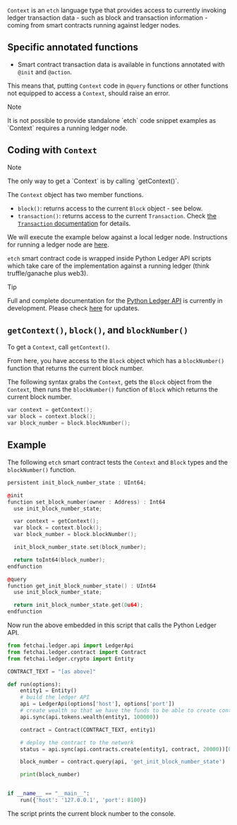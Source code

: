`Context` is an `etch` language type that provides access to currently invoking ledger transaction data - such as block and transaction information - coming from smart contracts running against ledger nodes.

## Specific annotated functions

-   Smart contract transaction data is available in functions annotated with `@init` and `@action`.

<!--
* Synergetic contract transaction data is available in functions annotated with .. and `@clear`.
-->

This means that, putting `Context` code in `@query` functions or other functions not equipped to access a `Context`, should raise an error.

<div class="admonition note">
  <p class="admonition-title">Note</p>
  <p>It is not possible to provide standalone `etch` code snippet examples as `Context` requires a running ledger node.</p>
</div>

## Coding with `Context`

<div class="admonition note">
  <p class="admonition-title">Note</p>
  <p>The only way to get a `Context` is by calling `getContext()`.</p>
</div>

The `Context` object has two member functions.

-   `block()`: returns access to the current `Block` object - see below.
-   `transaction()`: returns access to the current `Transaction`. Check <a href="../transaction/" target=_blank>the `Transaction` documentation</a> for details.

We will execute the example below against a local ledger node. Instructions for running a ledger node are <a href="/../getting-started/run-a-node/" target=_blank>here</a>.

`etch` smart contract code is wrapped inside Python Ledger API scripts which take care of the implementation against a running ledger (think truffle/ganache plus web3).

<div class="admonition tip">
  <p class="admonition-title">Tip</p>
  <p>Full and complete documentation for the <a href="https://github.com/fetchai/ledger-api-py" target=_blank>Python Ledger API</a> is currently in development. Please check <a href="/ledger/smart-contracts/pipenv/" target=_blank>here</a> for updates.</p>
</div>

## `getContext()`, `block()`, and `blockNumber()`

To get a `Context`, call `getContext()`.

From here, you have access to the `Block` object which has a `blockNumber()` function that returns the current block number.

The following syntax grabs the `Context`, gets the `Block` object from the `Context`, then runs the `blockNumber()` function of `Block` which returns the current block number.

```c++
var context = getContext();
var block = context.block();
var block_number = block.blockNumber();
```

## Example

The following `etch` smart contract tests the `Context` and `Block` types and the `blockNumber()` function.

```c++
persistent init_block_number_state : UInt64;

@init
function set_block_number(owner : Address) : Int64
  use init_block_number_state;

  var context = getContext();
  var block = context.block();
  var block_number = block.blockNumber();

  init_block_number_state.set(block_number);

  return toInt64(block_number);
endfunction

@query
function get_init_block_number_state() : UInt64
  use init_block_number_state;

  return init_block_number_state.get(0u64);
endfunction
```

Now run the above embedded in this script that calls the Python Ledger API.

```python
from fetchai.ledger.api import LedgerApi
from fetchai.ledger.contract import Contract
from fetchai.ledger.crypto import Entity

CONTRACT_TEXT = "[as above]"

def run(options):
    entity1 = Entity()
    # build the ledger API
    api = LedgerApi(options['host'], options['port'])
    # create wealth so that we have the funds to be able to create contracts on the network
    api.sync(api.tokens.wealth(entity1, 100000))

    contract = Contract(CONTRACT_TEXT, entity1)

    # deploy the contract to the network
    status = api.sync(api.contracts.create(entity1, contract, 20000))[0]

    block_number = contract.query(api, 'get_init_block_number_state')

    print(block_number)


if __name__ == "__main__":
    run({'host': '127.0.0.1', 'port': 8100})
```

The script prints the current block number to the console.

<br />
